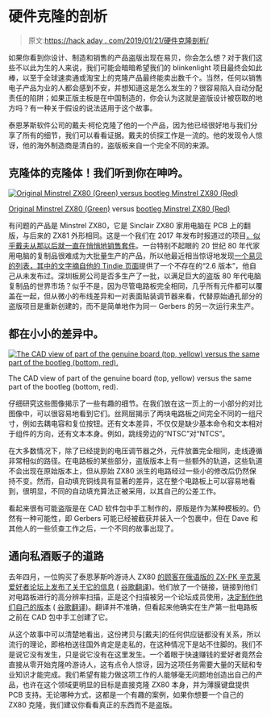 # 硬件克隆的剖析

> 原文:[https://hack aday . com/2019/01/21/硬件克隆剖析/](https://hackaday.com/2019/01/21/anatomy-of-a-cloned-piece-of-hardware/)

如果你看到你设计、制造和销售的产品盗版出现在易贝，你会怎么想？对于我们这些不以此为生的人来说，我们可能会暗暗希望我们的 blinkenlight 项目最终会如此棒，以至于全球速卖通或淘宝上的克隆产品最终能卖出数千个。当然，任何以销售电子产品为业的人都会感到不安，并想知道这是怎么发生的？很容易陷入自动分配责任的陷阱；如果正版主板是在中国制造的，你会认为这就是盗版设计被窃取的地方吗？有一种关于假设的说法适用于这个故事。

泰恩茅斯软件公司的戴夫·柯伦克隆了他的一个产品，因为他已经很好地与我们分享了所有的细节，我们可以看看证据。戴夫的侦探工作是一流的。他的发现令人惊讶，他的海外制造商是清白的，盗版板来自一个完全不同的来源。

## 克隆体的克隆体！我们听到你在呻吟。

[![Original Minstrel ZX80 (Green) versus bootleg Minstrel ZX80 (Red)](../Images/26b9a5c88d6de1a9b4c65ecfee10c585.png)](https://hackaday.com/wp-content/uploads/2019/01/diagonal-merge-both.jpg)

[Original Minstrel ZX80 (Green)](https://hackaday.com/wp-content/uploads/2019/01/scan-1000px.jpg) versus [bootleg Minstrel ZX80 (Red)](https://hackaday.com/wp-content/uploads/2019/01/russian-1000px.jpg)

有问题的产品是 Minstrel ZX80，它是 Sinclair ZX80 家用电脑在 PCB 上的翻版，与后来的 ZX81 外形相同。这是一个我们在 2017 年发布时报道过的项目[，似乎戴夫从那以后就一直在](https://hackaday.com/2017/01/05/a-thoroughly-modern-sinclair-zx80/)[悄悄地销售套件](https://www.tindie.com/products/tynemouthsw/minstrel-zx80-clone/)。一台特别不起眼的 20 世纪 80 年代家用电脑的复制品很难成为大批量生产的产品，所以他最近相当惊讶地发现[一个易贝的列表，其中的文字摘自他的 Tindie 页面](https://www.ebay.co.uk/itm/Minstrel-Zx80-Issue-2-6-Pcb-x1/183572958314)提供了一个不存在的“2.6 版本”，他自己从未发布过。深圳板房公司是否多生产了一批，以满足巨大的盗版 80 年代电脑复制品的世界市场？似乎不是，因为尽管电路板完全相同，几乎所有元件都可以覆盖在一起，但从微小的布线差异和一对表面贴装调节器来看，代替原始通孔部分的盗版项目是重新创建的，而不是简单地作为同一 Gerbers 的另一次运行来生产。

## 都在小小的差异中。

[![The CAD view of part of the genuine board (top, yellow) versus the same part of the bootleg (bottom, red).](../Images/603a67d06bd3687a7ca7ab99b54f795c.png)](https://hackaday.com/wp-content/uploads/2019/01/close-up-differences.jpg)

The CAD view of part of the genuine board (top, yellow) versus the same part of the bootleg (bottom, red).

仔细研究这些图像揭示了一些有趣的细节。在我们放在这一页上的一小部分的对比图像中，可以很容易地看到它们。丝网层揭示了两块电路板之间完全不同的一组尺寸，例如去耦电容和复位按钮。还有文本差异，不仅仅是缺少基本命令和文本相对于组件的方向，还有文本本身。例如，跳线旁边的“NTSC”对“NTCS”。

在大多数情况下，除了已经提到的电压调节器之外，元件放置完全相同，走线遵循非常相似的路径。在电路板的某些部分，盗版版本上有一些额外的轨道，这些轨道不会出现在原始版本上，但从原始 ZX80 派生的电路经过一些小的修改后仍然保持不变。然而，自动填充铜线具有显著的差异，这在整个电路板上可以容易地看到，很明显，不同的自动填充算法正被采用，以其自己的公差工作。

看起来很有可能盗版是在 CAD 软件包中手工制作的，原版是作为某种模板的。仍然有一种可能性，即 Gerbers 可能已经被截获并装入一个包裹中，但在 Dave 和其他人的一些侦查工作之后，一个不同的故事出现了。

## 通向私酒贩子的道路

去年四月，一位购买了泰恩茅斯吟游诗人 ZX80 [的顾客在俄语版的 ZX-PK 辛克莱爱好者论坛上发布了关于它的信息](https://zx-pk.ru/threads/29396-minstrel-zx-80.html) ( [谷歌翻译](https://translate.google.com/translate?hl=&sl=auto&tl=en&u=https%3A%2F%2Fzx-pk.ru%2Fthreads%2F29396-minstrel-zx-80.html))。他们放了一个链接，链接到他们对电路板进行的高分辨率扫描，正是这个扫描被另一个论坛成员使用，[决定制作他们自己的版本](https://zx-pk.com/forum/viewtopic.php?f=7&t=10797) ( [谷歌翻译](https://translate.google.com/translate?hl=&sl=auto&tl=en&u=https%3A%2F%2Fzx-pk.com%2Fforum%2Fviewtopic.php%3Ff%3D7%26t%3D10797))。翻译并不准确，但看起来他确实在生产第一批电路板之前在 CAD 包中手工创建了它。

从这个故事中可以清楚地看出，这份拷贝与[戴夫]的任何供应链都没有关系，所以流行的理论，即格柏送往国外肯定是走私的，在这种情况下是站不住脚的。我们不是说它没有发生，只是说它没有在这里发生。一个着眼于快速赚钱的爱好者竟然会直接从零开始克隆吟游诗人，这有点令人惊讶，因为这项任务需要大量的天赋和专业知识才能完成。我们希望有能力做这项工作的人能够毫无问题地创造出自己的产品，也许在这个领域更明显的目标是直接克隆 ZX80 本身，并为薄膜键盘提供 PCB 支持。无论哪种方式，这都是一个有趣的案例，如果你想要一个自己的 ZX80 克隆，我们建议你看看真正的东西而不是盗版。